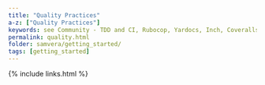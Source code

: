 ```yaml
---
title: "Quality Practices"
a-z: ["Quality Practices"]
keywords: see Community - TDD and CI, Rubocop, Yardocs, Inch, Coveralls, how to submit pull requests
permalink: quality.html
folder: samvera/getting_started/
tags: [getting_started]
---
```


{% include links.html %}
